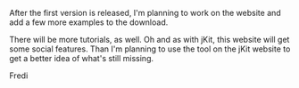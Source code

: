 After the first version is released, I'm planning to work on the website and add a few more examples to the 
download.

There will be more tutorials, as well. Oh and as with jKit, this website will get some social features. Than I'm
planning to use the tool on the jKit website to get a better idea of what's still missing.

Fredi